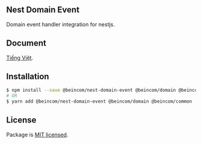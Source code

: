 ## Nest Domain Event
Domain event handler integration for nestjs.

## Document
[Tiếng Việt](VN.README.MD).

## Installation

```bash
$ npm install --save @beincom/nest-domain-event @beincom/domain @beincom/common 
# OR
$ yarn add @beincom/nest-domain-event @beincom/domain @beincom/common 
```
## License

Package is [MIT licensed](LICENSE).
